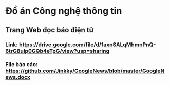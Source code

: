 # Đồ án Công nghệ thông tin
## Trang Web đọc báo điện tử
### Link: https://drive.google.com/file/d/1axnSALqMhmnPnQ-6trG8ulp0GQb4eTpG/view?usp=sharing
### File báo cáo: https://github.com/Jinkky/GoogleNews/blob/master/GoogleNews.docx

